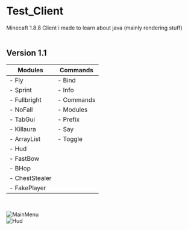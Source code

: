 # Test_Client
Minecaft 1.8.8 Client i made to learn about java (mainly rendering stuff)<br><br>

## Version 1.1
Modules        | Commands
---------------|---------
- Fly          | - Bind
- Sprint       | - Info
- Fullbright   | - Commands
- NoFall       | - Modules
- TabGui       | - Prefix
- Killaura     | - Say
- ArrayList    | - Toggle
- Hud          |
- FastBow      |
- BHop         |
- ChestStealer |
- FakePlayer   |
<br>

![MainMenu](https://cdn.discordapp.com/attachments/944354446337507358/964676159541502032/unknown.png)<br>
![Hud](https://cdn.discordapp.com/attachments/944354446337507358/964677018883092490/unknown.png)
